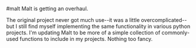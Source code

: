 
#malt
Malt is getting an overhaul.

The original project never got much use--it was a little overcomplicated--but
I still find myself implementing the same functionality in various python
projects. I'm updating Malt to be more of a simple collection of commonly-used
functions to include in my projects. Nothing too fancy.
